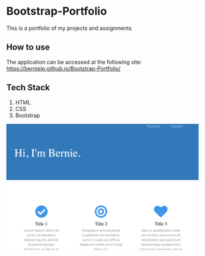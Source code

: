 # Bootstrap-Portfolio

This is a portfolio of my projects and assignments


## How to use

The application can be accessed at the following site: https://bernieip.github.io/Bootstrap-Portfolio/

## Tech Stack

1. HTML
2. CSS
3. Bootstrap

![Image description](/images/screenshot.png)



